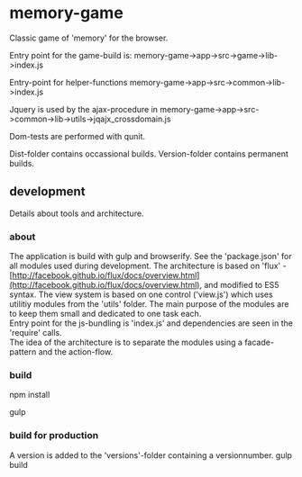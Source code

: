 # memory-game
Classic game of 'memory' for the browser.

Entry point for the game-build is:
memory-game->app->src->game->lib->index.js

Entry-point for helper-functions
memory-game->app->src->common->lib->index.js

Jquery is used by the ajax-procedure in 
memory-game->app->src->common->lib->utils->jqajx_crossdomain.js

Dom-tests are performed with qunit.

Dist-folder contains occassional builds.
Version-folder contains permanent builds.




## development
Details about tools and architecture.  

### about  
The application is build with gulp and browserify. See the 'package.json' for all modules used during development. The architecture is based on 'flux' -
[http://facebook.github.io/flux/docs/overview.html](http://facebook.github.io/flux/docs/overview.html), and modified to ES5 syntax. The view system is based on one control ('view.js') which uses utilitiy modules from the 'utils' folder. The main purpose of the modules are to keep them small and dedicated to one task each.  
Entry point for the js-bundling is 'index.js' and dependencies are seen in the 'require' calls.  
The idea of the architecture is to separate the modules using a facade-pattern and the action-flow.

### build 
npm install

gulp

### build for production
A version is added to the 'versions'-folder containing a versionnumber.
gulp build
